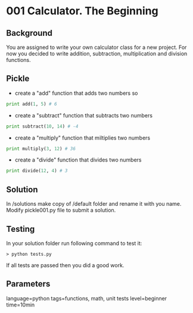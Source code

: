 # 001 Calculator. The Beginning

## Background
You are assigned to write your own calculator class for a new project. For now you decided to write addition, subtraction, multiplication and division functions.

## Pickle
- create a "add" function that adds two numbers so
```python
print add(1, 5) # 6
```

- create a "subtract" function that subtracts two numbers
```python
print subtract(10, 14) # -4
```

- create a "multiply" function that miltiplies two numbers
```python
print multiply(3, 12) # 36
```

- create a "divide" function that divides two numbers
```python
print divide(12, 4) # 3
```

## Solution
In /solutions make copy of /default folder and rename it with you name. Modify pickle001.py file to submit a solution.

## Testing
In your solution folder run following command to test it:
```
> python tests.py
```

If all tests are passed then you did a good work.

## Parameters
language=python
tags=functions, math, unit tests
level=beginner
time=10min